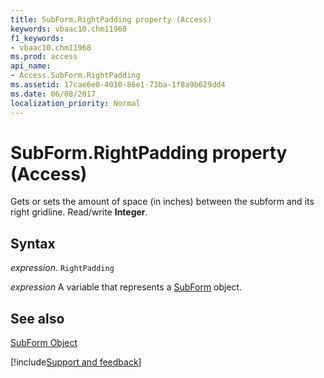```yaml
---
title: SubForm.RightPadding property (Access)
keywords: vbaac10.chm11968
f1_keywords:
- vbaac10.chm11968
ms.prod: access
api_name:
- Access.SubForm.RightPadding
ms.assetid: 17cae6e0-4010-86e1-73ba-1f8a9b629dd4
ms.date: 06/08/2017
localization_priority: Normal
---
```



# SubForm.RightPadding property (Access)

Gets or sets the amount of space (in inches) between the subform and its right gridline. Read/write  **Integer**.


## Syntax

_expression_. `RightPadding`

_expression_ A variable that represents a [SubForm](Access.SubForm.md) object.


## See also


[SubForm Object](Access.SubForm.md)

[!include[Support and feedback](~/includes/feedback-boilerplate.md)]